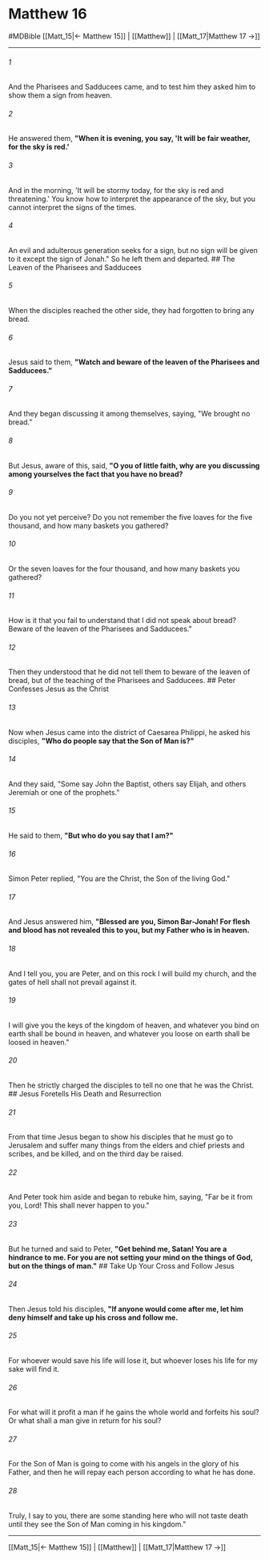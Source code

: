 # Matthew 16
#MDBible
[[Matt_15|← Matthew 15]] | [[Matthew]] | [[Matt_17|Matthew 17 →]]

***

###### 1 

And the Pharisees and Sadducees came, and to test him they asked him to show them a sign from heaven. 

###### 2 

He answered them, **"When it is evening, you say, 'It will be fair weather, for the sky is red.'** 

###### 3 

And in the morning, 'It will be stormy today, for the sky is red and threatening.' You know how to interpret the appearance of the sky, but you cannot interpret the signs of the times. 

###### 4 

An evil and adulterous generation seeks for a sign, but no sign will be given to it except the sign of Jonah." So he left them and departed. ## The Leaven of the Pharisees and Sadducees 

###### 5 

When the disciples reached the other side, they had forgotten to bring any bread. 

###### 6 

Jesus said to them, **"Watch and beware of the leaven of the Pharisees and Sadducees."** 

###### 7 

And they began discussing it among themselves, saying, "We brought no bread." 

###### 8 

But Jesus, aware of this, said, **"O you of little faith, why are you discussing among yourselves the fact that you have no bread?** 

###### 9 

Do you not yet perceive? Do you not remember the five loaves for the five thousand, and how many baskets you gathered? 

###### 10 

Or the seven loaves for the four thousand, and how many baskets you gathered? 

###### 11 

How is it that you fail to understand that I did not speak about bread? Beware of the leaven of the Pharisees and Sadducees." 

###### 12 

Then they understood that he did not tell them to beware of the leaven of bread, but of the teaching of the Pharisees and Sadducees. ## Peter Confesses Jesus as the Christ 

###### 13 

Now when Jesus came into the district of Caesarea Philippi, he asked his disciples, **"Who do people say that the Son of Man is?"** 

###### 14 

And they said, "Some say John the Baptist, others say Elijah, and others Jeremiah or one of the prophets." 

###### 15 

He said to them, **"But who do you say that I am?"** 

###### 16 

Simon Peter replied, "You are the Christ, the Son of the living God." 

###### 17 

And Jesus answered him, **"Blessed are you, Simon Bar-Jonah! For flesh and blood has not revealed this to you, but my Father who is in heaven.** 

###### 18 

And I tell you, you are Peter, and on this rock I will build my church, and the gates of hell shall not prevail against it. 

###### 19 

I will give you the keys of the kingdom of heaven, and whatever you bind on earth shall be bound in heaven, and whatever you loose on earth shall be loosed in heaven." 

###### 20 

Then he strictly charged the disciples to tell no one that he was the Christ. ## Jesus Foretells His Death and Resurrection 

###### 21 

From that time Jesus began to show his disciples that he must go to Jerusalem and suffer many things from the elders and chief priests and scribes, and be killed, and on the third day be raised. 

###### 22 

And Peter took him aside and began to rebuke him, saying, "Far be it from you, Lord! This shall never happen to you." 

###### 23 

But he turned and said to Peter, **"Get behind me, Satan! You are a hindrance to me. For you are not setting your mind on the things of God, but on the things of man."** ## Take Up Your Cross and Follow Jesus 

###### 24 

Then Jesus told his disciples, **"If anyone would come after me, let him deny himself and take up his cross and follow me.** 

###### 25 

For whoever would save his life will lose it, but whoever loses his life for my sake will find it. 

###### 26 

For what will it profit a man if he gains the whole world and forfeits his soul? Or what shall a man give in return for his soul? 

###### 27 

For the Son of Man is going to come with his angels in the glory of his Father, and then he will repay each person according to what he has done. 

###### 28 

Truly, I say to you, there are some standing here who will not taste death until they see the Son of Man coming in his kingdom." 

***

[[Matt_15|← Matthew 15]] | [[Matthew]] | [[Matt_17|Matthew 17 →]]
